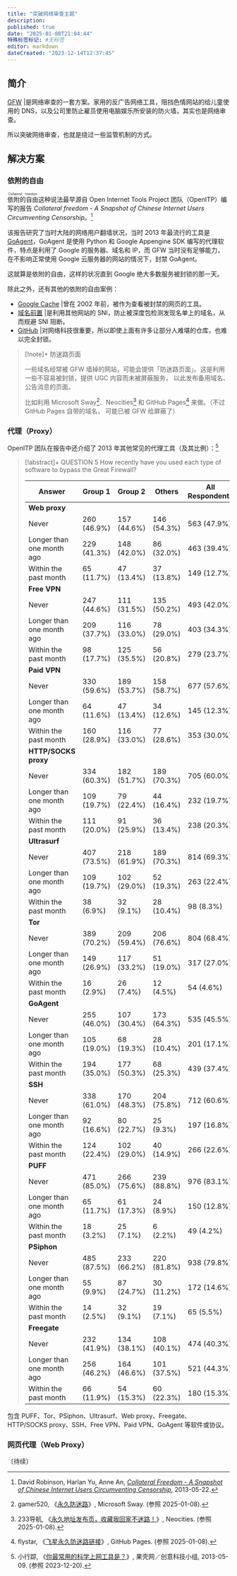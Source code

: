 ```yaml
---
title: "突破网络审查主题"
description:
published: true
date: "2025-01-08T21:04:44"
特殊标签标记: #无标签
editor: markdown
dateCreated: "2023-12-14T12:37:45"
---
```


## 简介

[GFW](/censorship/技术/GFW.md) |是网络审查的一套方案。家用的反广告网络工具，阻挡色情网站的给儿童使用的 DNS，以及公司里防止雇员使用电脑娱乐所安装的防火墙，其实也是网络审查。

所以突破网络审查，也就是绕过一些监管机制的方式。

## 解决方案

### 依附的自由

<ruby>依附的自由<rp>(</rp><rt>Collateral freedom</rt><rp>)</rp></ruby>这种说法最早源自 Open Internet Tools Project
团队（OpenITP）编写的报告 _Collateral freedom - A Snapshot of Chinese Internet Users Circumventing Censorship_。[^65958]

[^65958]: David Robinson, Harlan Yu, Anne An, _[Collateral Freedom - A Snapshot of Chinese Internet Users Circumventing Censorship](https://web.archive.org/web/20130718065958/http://openitp.org/pdfs/CollateralFreedom.pdf)_, 2013-05-22.

该报告研究了当时大陆的网络用户翻墙状况，当时 2013 年最流行的工具是 [GoAgent](/anti-censorship/VPN/GoAgent.md)，GoAgent
是使用 Python 和 Google Appengine SDK 编写的代理软件，特点是利用了 Google 的服务器、域名和 IP，而 GFW 当时没有足够能力，
在不影响正常使用 Google 云服务器的网站的情况下，封禁 GoAgent。

这就算是依附的自由，这样的状况直到 Google 绝大多数服务被封锁的那一天。

除此之外，还有其他的依附的自由案例：

+   [Google Cache](/company/Google/index.md#2002-年封锁) |曾在 2002 年前，被作为查看被封禁的网页的工具。
+   [域名前置](/censorship/技术/GFW.md#sni) |是利用其他网站的 SNI，防止被深度包检测发现名单上的域名，从而规避 SNI 阻断。
+   [GitHub](/website/GitHub.md) |对网络科技很重要，所以即使上面有许多让部分人难堪的仓库，也难以完全封锁。

> [!note]+ 防迷路页面
>
> 一些域名经常被 GFW 墙掉的网站，可能会提供「防迷路页面」。这是利用一些不容易被封锁，提供 UGC 内容而未被屏蔽服务，
> 以此发布备用域名、公告消息的页面。
>
> 比如利用 Microsoft Sway[^gm520]、Neocities[^233dh] 和 GitHub Pages[^14713] 来做。（不过 GitHub Pages 自带的域名，
> 可能已被 GFW 给屏蔽了）

[^gm520]: gamer520, 《[永久防迷路](https://arquivo.pt/wayback/20250108024644/https://sway.cloud.microsoft/1ESaLEE3x47BTgZC)》, Microsoft Sway. (参照 2025-01-08).

[^233dh]: 233导航, 《[永久地址发布页，收藏我回家不迷路！](https://web.archive.org/web/20240505235834/https://233dh.neocities.org/)》, Neocities. (参照 2025-01-08).

[^14713]: flystar, 《[飞星永久防迷路链接](https://web.archive.org/web/20240709214713/https://pal4-d.github.io/flystar/)》, GitHub Pages. (参照 2025-01-08).

### 代理（Proxy）

OpenITP 团队在报告中还介绍了 2013 年其他常见的代理工具（及其比例）：[^58035]

[^58035]: 小行踪, 《[你最常用的科学上网工具是？](https://web.archive.org/web/20140826003632/http://www.guokr.com/post/458035/)》, 果壳网／创意科技小组, 2013-05-09. (参照 2023-12-20).

> [!abstract]+ QUESTION 5 How recently have you used each type of software to bypass the Great Firewall?
>
> | Answer                    | Group 1     | Group 2     | Others      | All Respondents |
> | ------------------------- | ----------- | ----------- | ----------- | --------------- |
> | **Web proxy**             |             |             |             |                 |
> | Never                     | 260 (46.9%) | 157 (44.6%) | 146 (54.3%) | 563 (47.9%)     |
> | Longer than one month ago | 229 (41.3%) | 148 (42.0%) | 86 (32.0%)  | 463 (39.4%)     |
> | Within the past month     | 65 (11.7%)  | 47 (13.4%)  | 37 (13.8%)  | 149 (12.7%)     |
> | **Free VPN**              |             |             |             |                 |
> | Never                     | 247 (44.6%) | 111 (31.5%) | 135 (50.2%) | 493 (42.0%)     |
> | Longer than one month ago | 209 (37.7%) | 116 (33.0%) | 78 (29.0%)  | 403 (34.3%)     |
> | Within the past month     | 98 (17.7%)  | 125 (35.5%) | 56 (20.8%)  | 279 (23.7%)     |
> | **Paid VPN**              |             |             |             |                 |
> | Never                     | 330 (59.6%) | 189 (53.7%) | 158 (58.7%) | 677 (57.6%)     |
> | Longer than one month ago | 64 (11.6%)  | 47 (13.4%)  | 34 (12.6%)  | 145 (12.3%)     |
> | Within the past month     | 160 (28.9%) | 116 (33.0%) | 77 (28.6%)  | 353 (30.0%)     |
> | **HTTP/SOCKS proxy**      |             |             |             |                 |
> | Never                     | 334 (60.3%) | 182 (51.7%) | 189 (70.3%) | 705 (60.0%)     |
> | Longer than one month ago | 109 (19.7%) | 79 (22.4%)  | 44 (16.4%)  | 232 (19.7%)     |
> | Within the past month     | 111 (20.0%) | 91 (25.9%)  | 36 (13.4%)  | 238 (20.3%)     |
> | **Ultrasurf**             |             |             |             |                 |
> | Never                     | 407 (73.5%) | 218 (61.9%) | 189 (70.3%) | 814 (69.3%)     |
> | Longer than one month ago | 109 (19.7%) | 102 (29.0%) | 52 (19.3%)  | 263 (22.4%)     |
> | Within the past month     | 38 (6.9%)   | 32 (9.1%)   | 28 (10.4%)  | 98 (8.3%)       |
> | **Tor**                   |             |             |             |                 |
> | Never                     | 389 (70.2%) | 209 (59.4%) | 206 (76.6%) | 804 (68.4%)     |
> | Longer than one month ago | 149 (26.9%) | 117 (33.2%) | 51 (19.0%)  | 317 (27.0%)     |
> | Within the past month     | 16 (2.9%)   | 26 (7.4%)   | 12 (4.5%)   | 54 (4.6%)       |
> | **GoAgent**               |             |             |             |                 |
> | Never                     | 255 (46.0%) | 107 (30.4%) | 173 (64.3%) | 535 (45.5%)     |
> | Longer than one month ago | 105 (19.0%) | 68 (19.3%)  | 28 (10.4%)  | 201 (17.1%)     |
> | Within the past month     | 194 (35.0%) | 177 (50.3%) | 68 (25.3%)  | 439 (37.4%)     |
> | **SSH**                   |             |             |             |                 |
> | Never                     | 338 (61.0%) | 170 (48.3%) | 204 (75.8%) | 712 (60.6%)     |
> | Longer than one month ago | 92 (16.6%)  | 80 (22.7%)  | 25 (9.3%)   | 197 (16.8%)     |
> | Within the past month     | 124 (22.4%) | 102 (29.0%) | 40 (14.9%)  | 266 (22.6%)     |
> | **PUFF**                  |             |             |             |                 |
> | Never                     | 471 (85.0%) | 266 (75.6%) | 239 (88.8%) | 976 (83.1%)     |
> | Longer than one month ago | 65 (11.7%)  | 61 (17.3%)  | 24 (8.9%)   | 150 (12.8%)     |
> | Within the past month     | 18 (3.2%)   | 25 (7.1%)   | 6 (2.2%)    | 49 (4.2%)       |
> | **PSiphon**               |             |             |             |                 |
> | Never                     | 485 (87.5%) | 233 (66.2%) | 220 (81.8%) | 938 (79.8%)     |
> | Longer than one month ago | 55 (9.9%)   | 87 (24.7%)  | 30 (11.2%)  | 172 (14.6%)     |
> | Within the past month     | 14 (2.5%)   | 32 (9.1%)   | 19 (7.1%)   | 65 (5.5%)       |
> | **Freegate**              |             |             |             |                 |
> | Never                     | 232 (41.9%) | 134 (38.1%) | 108 (40.1%) | 474 (40.3%)     |
> | Longer than one month ago | 256 (46.2%) | 164 (46.6%) | 101 (37.5%) | 521 (44.3%)     |
> | Within the past month     | 66 (11.9%)  | 54 (15.3%)  | 60 (22.3%)  | 180 (15.3%)     |

包含 PUFF、Tor、PSiphon、Ultrasurf、Web proxy、Freegate、HTTP/SOCKS proxy、SSH、Free VPN、Paid VPN、GoAgent
等软件或协议。

### 网页代理（Web Proxy）

〔待续〕
